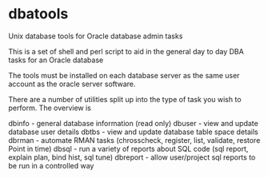 # dbatools
Unix database tools for Oracle database admin tasks

This is a set of shell and perl script to aid in the general day to day DBA tasks for an Oracle database

The tools must be installed on each database server as the same user account as the oracle server software.

There are a number of utilities split up into the type of task you wish to perform. The overview is

dbinfo  - general database information (read only)
dbuser  - view and update database user details
dbtbs   - view and update database table space details
dbrman  - automate RMAN tasks (chrosscheck, register, list, validate, restore Point in time)
dbsql   - run a variety of reports about SQL code (sql report, explain plan, bind hist, sql tune)
dbreport - allow user/project sql reports to be run in a controlled way

